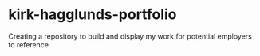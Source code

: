 # kirk-hagglunds-portfolio
Creating a repository to build and display my work for potential employers to reference
